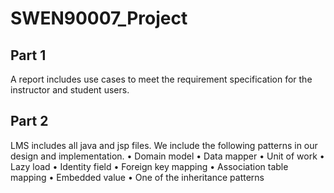 # SWEN90007_Project

## Part 1
A report includes use cases to meet the requirement specification for the instructor and student users.

## Part 2
LMS includes all java and jsp files.
We include the following patterns in our design and implementation.
  • Domain model
  • Data mapper
  • Unit of work
  • Lazy load
  • Identity field
  • Foreign key mapping
  • Association table mapping
  • Embedded value
  • One of the inheritance patterns
